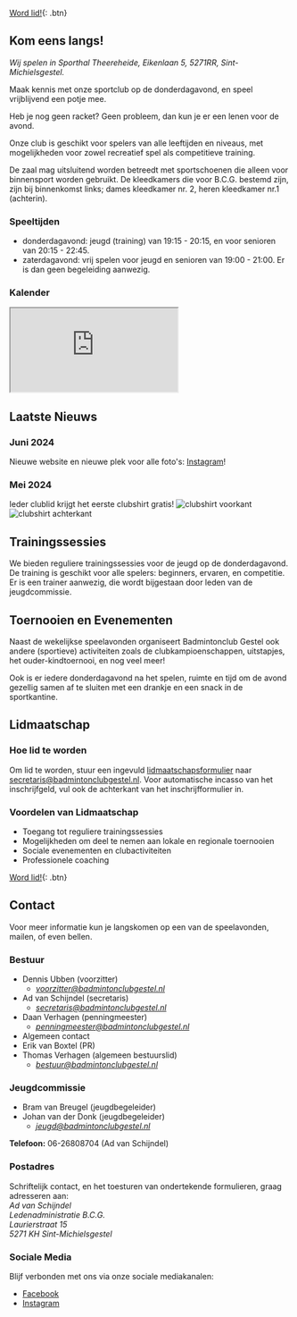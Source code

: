 [Word lid!](../files/inschrijving2024.pdf){: .btn}

## Kom eens langs!
*Wij spelen in Sporthal Theereheide, Eikenlaan 5, 5271RR, Sint-Michielsgestel.*

Maak kennis met onze sportclub op de donderdagavond, en speel vrijblijvend een potje mee. 

Heb je nog geen racket? Geen probleem, dan kun je er een lenen voor de avond. 

Onze club is geschikt voor spelers van alle leeftijden en niveaus, met mogelijkheden voor zowel recreatief spel als competitieve training.

De zaal mag uitsluitend worden betreedt met sportschoenen die alleen voor binnensport worden gebruikt. De kleedkamers die voor B.C.G. bestemd zijn, zijn bij binnenkomst links; dames kleedkamer nr. 2, heren kleedkamer nr.1 (achterin).

### Speeltijden
- donderdagavond: jeugd (training) van 19:15 - 20:15, en voor senioren van 20:15 - 22:45.
- zaterdagavond: vrij spelen voor jeugd en senioren van 19:00 - 21:00. Er is dan geen begeleiding aanwezig.

### Kalender
<iframe id="GoogleCal" src="https://calendar.google.com/calendar/embed?height=400&wkst=2&ctz=Europe%2FAmsterdam&bgcolor=%23ffffff&showTitle=0&showPrint=0&showTz=0&showCalendars=0&hl=nl&src=eW91dHViZUB5YXJuc3RydWN0aW9ucy5jb20&color=%23039BE5"></iframe>

## Laatste Nieuws
### Juni 2024
Nieuwe website en nieuwe plek voor alle foto's: [Instagram](https://instagram.com/badmintonclubgestel)!

### Mei 2024
Ieder clublid krijgt het eerste clubshirt gratis! 
![clubshirt voorkant](../images/clubshirt_voor.jpg)
![clubshirt achterkant](../images/clubshirt_achter.jpg)

## Trainingssessies
We bieden reguliere trainingssessies voor de jeugd op de donderdagavond. De training is geschikt voor alle spelers: beginners, ervaren, en competitie. Er is een trainer aanwezig, die wordt bijgestaan door leden van de jeugdcommissie.

## Toernooien en Evenementen
Naast de wekelijkse speelavonden organiseert Badmintonclub Gestel ook andere (sportieve) activiteiten zoals de clubkampioenschappen, uitstapjes, het ouder-kindtoernooi, en nog veel meer! 

Ook is er iedere donderdagavond na het spelen, ruimte en tijd om de avond gezellig samen af te sluiten met een drankje en een snack in de sportkantine.

## Lidmaatschap
### Hoe lid te worden
Om lid te worden, stuur een ingevuld [lidmaatschapsformulier](../files/inschrijving2024.pdf) naar <secretaris@badmintonclubgestel.nl>.
Voor automatische incasso van het inschrijfgeld, vul ook de achterkant van het inschrijfformulier in.

### Voordelen van Lidmaatschap
- Toegang tot reguliere trainingssessies
- Mogelijkheden om deel te nemen aan lokale en regionale toernooien
- Sociale evenementen en clubactiviteiten
- Professionele coaching

[Word lid!](../files/inschrijving2024.pdf){: .btn}

## Contact
Voor meer informatie kun je langskomen op een van de speelavonden, mailen, of even bellen.

### Bestuur
  - Dennis Ubben (voorzitter)
    - *<voorzitter@badmintonclubgestel.nl>*
  - Ad van Schijndel (secretaris)
    - *<secretaris@badmintonclubgestel.nl>*
  - Daan Verhagen (penningmeester)
    - *<penningmeester@badmintonclubgestel.nl>*
  - Algemeen contact
  - Erik van Boxtel (PR)
  - Thomas Verhagen (algemeen bestuurslid)
    - *<bestuur@badmintonclubgestel.nl>*

### Jeugdcommissie
  - Bram van Breugel (jeugdbegeleider)
  - Johan van der Donk (jeugdbegeleider)
    - *<jeugd@badmintonclubgestel.nl>* 

**Telefoon:** 06-26808704 (Ad van Schijndel)

### Postadres
Schriftelijk contact, en het toesturen van ondertekende formulieren, graag adresseren aan:  
*Ad van Schijndel*  
*Ledenadministratie B.C.G.*  
*Laurierstraat 15*  
*5271 KH Sint-Michielsgestel*

### Sociale Media
Blijf verbonden met ons via onze sociale mediakanalen:
- [Facebook](https://www.facebook.com/badmintonclubbcg)
- [Instagram](https://instagram.com/badmintonclubgestel)
